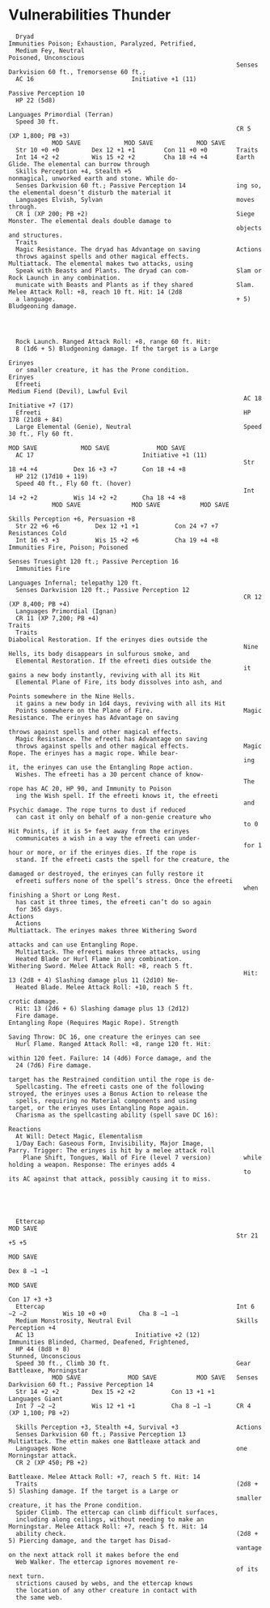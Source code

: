 # Vulnerabilities Thunder

      Dryad                                                        Immunities Poison; Exhaustion, Paralyzed, Petrified,
      Medium Fey, Neutral                                            Poisoned, Unconscious
                                                                   Senses Darkvision 60 ft., Tremorsense 60 ft.;
      AC 16                           Initiative +1 (11)
                                                                     Passive Perception 10
      HP 22 (5d8)
                                                                   Languages Primordial (Terran)
      Speed 30 ft.
                                                                   CR 5 (XP 1,800; PB +3)
                MOD SAVE            MOD SAVE            MOD SAVE
      Str 10 +0 +0         Dex 12 +1 +1        Con 11 +0 +0        Traits
      Int 14 +2 +2         Wis 15 +2 +2        Cha 18 +4 +4        Earth Glide. The elemental can burrow through
      Skills Perception +4, Stealth +5                             nonmagical, unworked earth and stone. While do-
      Senses Darkvision 60 ft.; Passive Perception 14              ing so, the elemental doesn’t disturb the material it
      Languages Elvish, Sylvan                                     moves through.
      CR 1 (XP 200; PB +2)                                         Siege Monster. The elemental deals double damage to
                                                                   objects and structures.
      Traits
      Magic Resistance. The dryad has Advantage on saving          Actions
      throws against spells and other magical effects.             Multiattack. The elemental makes two attacks, using
      Speak with Beasts and Plants. The dryad can com-             Slam or Rock Launch in any combination.
      municate with Beasts and Plants as if they shared            Slam. Melee Attack Roll: +8, reach 10 ft. Hit: 14 (2d8
      a language.                                                  + 5) Bludgeoning damage.




      Rock Launch. Ranged Attack Roll: +8, range 60 ft. Hit:
      8 (1d6 + 5) Bludgeoning damage. If the target is a Large
                                                                     Erinyes
      or smaller creature, it has the Prone condition.               Erinyes
      Efreeti                                                        Medium Fiend (Devil), Lawful Evil
                                                                     AC 18                            Initiative +7 (17)
      Efreeti                                                        HP 178 (21d8 + 84)
      Large Elemental (Genie), Neutral                               Speed 30 ft., Fly 60 ft.
                                                                               MOD SAVE            MOD SAVE             MOD SAVE
      AC 17                              Initiative +1 (11)
                                                                     Str 18 +4 +4          Dex 16 +3 +7       Con 18 +4 +8
      HP 212 (17d10 + 119)
      Speed 40 ft., Fly 60 ft. (hover)
                                                                     Int 14 +2 +2          Wis 14 +2 +2       Cha 18 +4 +8
                MOD SAVE              MOD SAVE           MOD SAVE
                                                                     Skills Perception +6, Persuasion +8
      Str 22 +6 +6          Dex 12 +1 +1          Con 24 +7 +7       Resistances Cold
      Int 16 +3 +3          Wis 15 +2 +6          Cha 19 +4 +8       Immunities Fire, Poison; Poisoned
                                                                     Senses Truesight 120 ft.; Passive Perception 16
      Immunities Fire
                                                                     Languages Infernal; telepathy 120 ft.
      Senses Darkvision 120 ft.; Passive Perception 12
                                                                     CR 12 (XP 8,400; PB +4)
      Languages Primordial (Ignan)
      CR 11 (XP 7,200; PB +4)                                        Traits
      Traits                                                         Diabolical Restoration. If the erinyes dies outside the
                                                                     Nine Hells, its body disappears in sulfurous smoke, and
      Elemental Restoration. If the efreeti dies outside the
                                                                     it gains a new body instantly, reviving with all its Hit
      Elemental Plane of Fire, its body dissolves into ash, and
                                                                     Points somewhere in the Nine Hells.
      it gains a new body in 1d4 days, reviving with all its Hit
      Points somewhere on the Plane of Fire.                         Magic Resistance. The erinyes has Advantage on saving
                                                                     throws against spells and other magical effects.
      Magic Resistance. The efreeti has Advantage on saving
      throws against spells and other magical effects.               Magic Rope. The erinyes has a magic rope. While bear-
                                                                     ing it, the erinyes can use the Entangling Rope action.
      Wishes. The efreeti has a 30 percent chance of know-
                                                                     The rope has AC 20, HP 90, and Immunity to Poison
      ing the Wish spell. If the efreeti knows it, the efreeti
                                                                     and Psychic damage. The rope turns to dust if reduced
      can cast it only on behalf of a non-genie creature who
                                                                     to 0 Hit Points, if it is 5+ feet away from the erinyes
      communicates a wish in a way the efreeti can under-
                                                                     for 1 hour or more, or if the erinyes dies. If the rope is
      stand. If the efreeti casts the spell for the creature, the
                                                                     damaged or destroyed, the erinyes can fully restore it
      efreeti suffers none of the spell’s stress. Once the efreeti
                                                                     when finishing a Short or Long Rest.
      has cast it three times, the efreeti can’t do so again
      for 365 days.                                                  Actions
      Actions                                                        Multiattack. The erinyes makes three Withering Sword
                                                                     attacks and can use Entangling Rope.
      Multiattack. The efreeti makes three attacks, using
      Heated Blade or Hurl Flame in any combination.                 Withering Sword. Melee Attack Roll: +8, reach 5 ft.
                                                                     Hit: 13 (2d8 + 4) Slashing damage plus 11 (2d10) Ne-
      Heated Blade. Melee Attack Roll: +10, reach 5 ft.
                                                                     crotic damage.
      Hit: 13 (2d6 + 6) Slashing damage plus 13 (2d12)
      Fire damage.                                                   Entangling Rope (Requires Magic Rope). Strength
                                                                     Saving Throw: DC 16, one creature the erinyes can see
      Hurl Flame. Ranged Attack Roll: +8, range 120 ft. Hit:
                                                                     within 120 feet. Failure: 14 (4d6) Force damage, and the
      24 (7d6) Fire damage.
                                                                     target has the Restrained condition until the rope is de-
      Spellcasting. The efreeti casts one of the following           stroyed, the erinyes uses a Bonus Action to release the
      spells, requiring no Material components and using             target, or the erinyes uses Entangling Rope again.
      Charisma as the spellcasting ability (spell save DC 16):
                                                                     Reactions
      At Will: Detect Magic, Elementalism
      1/Day Each: Gaseous Form, Invisibility, Major Image,           Parry. Trigger: The erinyes is hit by a melee attack roll
        Plane Shift, Tongues, Wall of Fire (level 7 version)         while holding a weapon. Response: The erinyes adds 4
                                                                     to its AC against that attack, possibly causing it to miss.





      Ettercap                                                               MOD SAVE
                                                                   Str 21 +5 +5
                                                                                                 MOD SAVE
                                                                                        Dex 8 −1 −1
                                                                                                                    MOD SAVE
                                                                                                             Con 17 +3 +3
      Ettercap                                                     Int 6 −2 −2          Wis 10 +0 +0         Cha 8 −1 −1
      Medium Monstrosity, Neutral Evil                             Skills Perception +4
      AC 13                            Initiative +2 (12)                Immunities Blinded, Charmed, Deafened, Frightened,
      HP 44 (8d8 + 8)                                                Stunned, Unconscious
      Speed 30 ft., Climb 30 ft.                                   Gear Battleaxe, Morningstar
                MOD SAVE             MOD SAVE           MOD SAVE   Senses Darkvision 60 ft.; Passive Perception 14
      Str 14 +2 +2         Dex 15 +2 +2          Con 13 +1 +1      Languages Giant
      Int 7 −2 −2          Wis 12 +1 +1          Cha 8 −1 −1       CR 4 (XP 1,100; PB +2)

      Skills Perception +3, Stealth +4, Survival +3                Actions
      Senses Darkvision 60 ft.; Passive Perception 13              Multiattack. The ettin makes one Battleaxe attack and
      Languages None                                               one Morningstar attack.
      CR 2 (XP 450; PB +2)
                                                                   Battleaxe. Melee Attack Roll: +7, reach 5 ft. Hit: 14
      Traits                                                       (2d8 + 5) Slashing damage. If the target is a Large or
                                                                   smaller creature, it has the Prone condition.
      Spider Climb. The ettercap can climb difficult surfaces,
      including along ceilings, without needing to make an         Morningstar. Melee Attack Roll: +7, reach 5 ft. Hit: 14
      ability check.                                               (2d8 + 5) Piercing damage, and the target has Disad-
                                                                   vantage on the next attack roll it makes before the end
      Web Walker. The ettercap ignores movement re-
                                                                   of its next turn.
      strictions caused by webs, and the ettercap knows
      the location of any other creature in contact with
      the same web.
